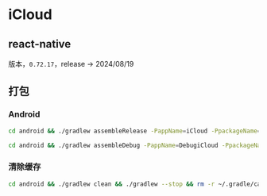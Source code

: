 # iCloud

## react-native

版本，`0.72.17`，release -> 2024/08/19

## 打包

### Android

```bash
cd android && ./gradlew assembleRelease -PappName=iCloud -PpackageName=net.cctv3.iCloud.release && cd ..

cd android && ./gradlew assembleDebug -PappName=DebugiCloud -PpackageName=net.cctv3.iCloud.debug && cd ..
```

### 清除缓存

```sh
cd android && ./gradlew clean && ./gradlew --stop && rm -r ~/.gradle/caches
```

